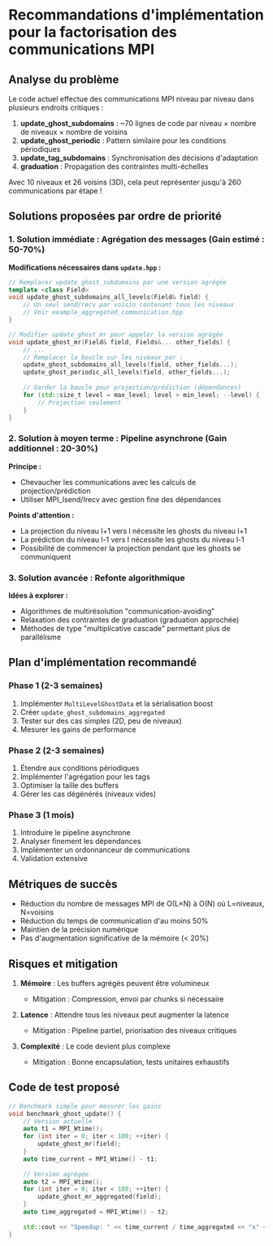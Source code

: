 # Recommandations d'implémentation pour la factorisation des communications MPI

## Analyse du problème

Le code actuel effectue des communications MPI niveau par niveau dans plusieurs endroits critiques :

1. **update_ghost_subdomains** : ~70 lignes de code par niveau × nombre de niveaux × nombre de voisins
2. **update_ghost_periodic** : Pattern similaire pour les conditions périodiques  
3. **update_tag_subdomains** : Synchronisation des décisions d'adaptation
4. **graduation** : Propagation des contraintes multi-échelles

Avec 10 niveaux et 26 voisins (3D), cela peut représenter jusqu'à 260 communications par étape !

## Solutions proposées par ordre de priorité

### 1. Solution immédiate : Agrégation des messages (Gain estimé : 50-70%)

**Modifications nécessaires dans `update.hpp` :**

```cpp
// Remplacer update_ghost_subdomains par une version agrégée
template <class Field>
void update_ghost_subdomains_all_levels(Field& field) {
    // Un seul send/recv par voisin contenant tous les niveaux
    // Voir example_aggregated_communication.hpp
}

// Modifier update_ghost_mr pour appeler la version agrégée
void update_ghost_mr(Field& field, Fields&... other_fields) {
    // ...
    // Remplacer la boucle sur les niveaux par :
    update_ghost_subdomains_all_levels(field, other_fields...);
    update_ghost_periodic_all_levels(field, other_fields...);
    
    // Garder la boucle pour projection/prédiction (dépendances)
    for (std::size_t level = max_level; level > min_level; --level) {
        // Projection seulement
    }
}
```

### 2. Solution à moyen terme : Pipeline asynchrone (Gain additionnel : 20-30%)

**Principe :**
- Chevaucher les communications avec les calculs de projection/prédiction
- Utiliser MPI_Isend/Irecv avec gestion fine des dépendances

**Points d'attention :**
- La projection du niveau l+1 vers l nécessite les ghosts du niveau l+1
- La prédiction du niveau l-1 vers l nécessite les ghosts du niveau l-1
- Possibilité de commencer la projection pendant que les ghosts se communiquent

### 3. Solution avancée : Refonte algorithmique

**Idées à explorer :**
- Algorithmes de multirésolution "communication-avoiding"
- Relaxation des contraintes de graduation (graduation approchée)
- Méthodes de type "multiplicative cascade" permettant plus de parallélisme

## Plan d'implémentation recommandé

### Phase 1 (2-3 semaines)
1. Implémenter `MultiLevelGhostData` et la sérialisation boost
2. Créer `update_ghost_subdomains_aggregated`
3. Tester sur des cas simples (2D, peu de niveaux)
4. Mesurer les gains de performance

### Phase 2 (2-3 semaines)
1. Étendre aux conditions périodiques
2. Implémenter l'agrégation pour les tags
3. Optimiser la taille des buffers
4. Gérer les cas dégénérés (niveaux vides)

### Phase 3 (1 mois)
1. Introduire le pipeline asynchrone
2. Analyser finement les dépendances
3. Implémenter un ordonnanceur de communications
4. Validation extensive

## Métriques de succès

- Réduction du nombre de messages MPI de O(L×N) à O(N) où L=niveaux, N=voisins
- Réduction du temps de communication d'au moins 50%
- Maintien de la précision numérique
- Pas d'augmentation significative de la mémoire (< 20%)

## Risques et mitigation

1. **Mémoire** : Les buffers agrégés peuvent être volumineux
   - Mitigation : Compression, envoi par chunks si nécessaire

2. **Latence** : Attendre tous les niveaux peut augmenter la latence
   - Mitigation : Pipeline partiel, priorisation des niveaux critiques

3. **Complexité** : Le code devient plus complexe
   - Mitigation : Bonne encapsulation, tests unitaires exhaustifs

## Code de test proposé

```cpp
// Benchmark simple pour mesurer les gains
void benchmark_ghost_update() {
    // Version actuelle
    auto t1 = MPI_Wtime();
    for (int iter = 0; iter < 100; ++iter) {
        update_ghost_mr(field);
    }
    auto time_current = MPI_Wtime() - t1;
    
    // Version agrégée
    auto t2 = MPI_Wtime();
    for (int iter = 0; iter < 100; ++iter) {
        update_ghost_mr_aggregated(field);
    }
    auto time_aggregated = MPI_Wtime() - t2;
    
    std::cout << "Speedup: " << time_current / time_aggregated << "x" << std::endl;
}
```
